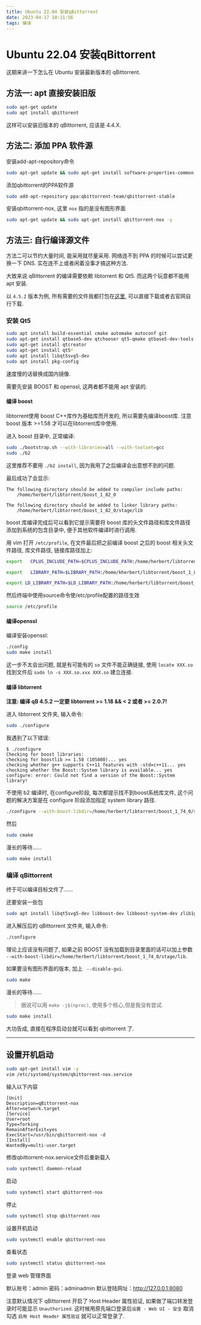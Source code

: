 ```yaml
---
title: Ubuntu 22.04 安装qBittorrent
date: 2023-04-17 10:11:56
tags: 编译
---
```


# Ubuntu 22.04 安装qBittorrent

这期来讲一下怎么在 Ubuntu 安装最新版本的 qBittorrent.

## 方法一: apt 直接安装旧版

``` sh
sudo apt-get update
sudo apt install qbittorent
```

这样可以安装旧版本的 qBittorrent, 应该是 4.4.X.

## 方法二: 添加 PPA 软件源

安装add-apt-repository命令

```sh
sudo apt-get update && sudo apt-get install software-properties-common -y
```

添加qbittorrent的PPA软件源

```sh
sudo add-apt-repository ppa:qbittorrent-team/qbittorrent-stable
```

安装qbittorrent-nox, 这里 `nox` 指的是没有图形界面

```sh
sudo apt-get update && sudo apt-get install qbittorrent-nox -y
```

## 方法三: 自行编译源文件

方法二可以节约大量时间, 能采用就尽量采用. 网络连不到 PPA 的时候可以尝试更换一下 DNS. 实在连不上或者闲着没事才搞这种方法.

大致来说 qBittorrent 的编译需要依赖 libtorrent 和 Qt5. 而这两个玩意都不能用 apt 安装.

以 `4.5.2` 版本为例, 所有需要的文件我都打包在[这里](qbittorrent_source.zip), 可以直接下载或者去官网自行下载.

### 安装 Qt5

```sh
sudo apt install build-essential cmake automake autoconf git
sudo apt-get install qtbase5-dev qtchooser qt5-qmake qtbase5-dev-tools
sudo apt-get install qtcreator
sudo apt-get install qt5*
sudo apt install libqt5svg5-dev
sudo apt install pkg-config
```

速度慢的话替换成国内镜像.



需要先安装 BOOST 和 openssl, 这两者都不能用 apt 安装的.

#### 编译 boost

libtorrent使用 boost C++库作为基础库而开发的, 所以需要先编译boost库. 注意 boost 版本 >=1.58 才可以在libtorrent库中使用.

进入 boost 目录中, 正常编译:

```sh
sudo ./bootstrap.sh --with-libraries=all --with-toolset=gcc
sudo ./b2
```

这里推荐不要用 `./b2 install`, 因为我用了之后编译会出意想不到的问题.

最后成功了会显示:

```
The following directory should be added to compiler include paths:
    /home/herbert/libtorrent/boost_1_82_0

The following directory should be added to linker library paths:
    /home/herbert/libtorrent/boost_1_82_0/stage/lib
```

boost 库编译完成后可以看到它提示需要将 boost 库的头文件路径和库文件路径添加到系统的包含目录中, 便于其他软件编译时进行调用.

用 vim 打开 `/etc/profile`, 在文件最后把之前编译 boost 之后的 boost 相关头文件路径, 库文件路径, 链接库路径加上:

```sh
export   CPLUS_INCLUDE_PATH=$CPLUS_INCLUDE_PATH:/home/herbert/libtorrent/boost_1_82_0

export   LIBRARY_PATH=$LIBRARY_PATH:/home/kherbert/libtorrent/boost_1_82_0/stage/lib

export LD_LIBRARY_PATH=$LD_LIBRARY_PATH:/home/herbert/libtorrent/boost_1_82_0/stage/lib
``` 

然后终端中使用source命令使/etc/profile配置的路径生效

```sh
source /etc/profile
```

#### 编译openssl

编译安装openssl:

```sh
./config
sudo make install
```

这一步不太会出问题, 就是有可能有的 `so` 文件不能正确链接, 使用 `locate XXX.so` 找到文件后 `sudo ln -s XXX.so.xxx XXX.so` 建立连接.

#### 编译 libtorrent

**注意: 编译 qB 4.5.2 一定要 libtorrent >= 1.18 && < 2 或者 >= 2.0.7!**

进入 libtorrent 文件夹, 输入命令:

```sh
sudo ./configure
```

我遇到了以下错误:

```
$ ./configure
Checking for boost libraries:
checking for boostlib >= 1.58 (105800)... yes
checking whether g++ supports C++11 features with -std=c++11... yes
checking whether the Boost::System library is available... yes
configure: error: Could not find a version of the Boost::System library!
```

不使用 b2 编译时, 在configure阶段, 每次都提示找不到boost系统库文件, 这个问题的解决方案是在 configure 阶段添加指定 system library 路径.

```sh
./configure --with-boost-libdir=/home/herbert/libtorrent/boost_1_74_0/stage/lib
```

然后

```sh
sudo cmake
```

漫长的等待......

```sh
sudo make install
```

### 编译 qBittorrent

终于可以编译目标文件了......

还要安装一些包

```sh
sudo apt install libqt5svg5-dev libboost-dev libboost-system-dev zlib1g-dev
```

进入解压后的 qBittorrent 文件夹, 输入命令:

```sh
./configure
```

理论上应该没有问题了, 如果之前 BOOST 没有加载到目录里面的话可以加上参数 `--with-boost-libdir=/home/herbert/libtorrent/boost_1_74_0/stage/lib`.

如果要没有图形界面的版本, 加上 ` --disable-gui`.

```sh
sudo make
```

漫长的等待......
> 据说可以用 `make -j$(nproc)`, 使用多个核心,但是我没有尝试.

```sh
sudo make install
```

大功告成, 直接在程序启动台就可以看到 qbittorrent 了.

------

## 设置开机启动

```sh
sudo apt-get install vim -y 
vim /etc/systemd/system/qbittorrent-nox.service
```

输入以下内容

```
[Unit]
Description=qBittorrent-nox
After=network.target
[Service]
User=root
Type=forking
RemainAfterExit=yes
ExecStart=/usr/bin/qbittorrent-nox -d
[Install]
WantedBy=multi-user.target
```

修改qbittorrent-nox.service文件后重新载入

``` sh
sudo systemctl daemon-reload
```

启动

``` sh
sudo systemctl start qbittorrent-nox
```

停止

```sh
sudo systemctl stop qbittorrent-nox
```

设置开机启动

```sh
sudo systemctl enable qbittorrent-nox
```

查看状态

```sh
sudo systemctl status qbittorrent-nox
```

登录 web 管理界面

默认账号：admin 密码：adminadmin
默认登陆网址：http://127.0.0.1:8080

注意默认情况下 qBittorrent 开启了 Host Header 属性验证, 如果做了端口转发登录时可能显示 `Unauthorized`. 这时候用原先端口登录后`设置 - Web UI - 安全` 取消勾选 `启用 Host Header 属性验证` 就可以正常登录了.



